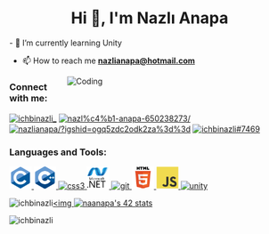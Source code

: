 <h1 align="center">Hi 👋, I'm Nazlı Anapa</h1>
- 🌱 I’m currently learning Unity

- 📫 How to reach me **nazlianapa@hotmail.com**
<img align="right" alt="Coding" width="400" src="https://media.giphy.com/media/7NoNw4pMNTvgc/giphy.gif">
<h3 align="left">Connect with me:</h3>
<p align="left">
<a href="https://twitter.com/ichbinazli_" target="blank"><img align="center" src="https://raw.githubusercontent.com/rahuldkjain/github-profile-readme-generator/master/src/images/icons/Social/twitter.svg" alt="ichbinazli_" height="30" width="40" /></a>
<a href="https://linkedin.com/in/nazl%c4%b1-anapa-650238273/" target="blank"><img align="center" src="https://raw.githubusercontent.com/rahuldkjain/github-profile-readme-generator/master/src/images/icons/Social/linked-in-alt.svg" alt="nazl%c4%b1-anapa-650238273/" height="30" width="40" /></a>
<a href="https://instagram.com/nazlianapa/?igshid=ogq5zdc2odk2za%3d%3d" target="blank"><img align="center" src="https://raw.githubusercontent.com/rahuldkjain/github-profile-readme-generator/master/src/images/icons/Social/instagram.svg" alt="nazlianapa/?igshid=ogq5zdc2odk2za%3d%3d" height="30" width="40" /></a>
<a href="https://discord.gg/ichbinazli#7469" target="blank"><img align="center" src="https://raw.githubusercontent.com/rahuldkjain/github-profile-readme-generator/master/src/images/icons/Social/discord.svg" alt="ichbinazli#7469" height="30" width="40" /></a>
</p>

<h3 align="left">Languages and Tools:</h3>
<p align="left"> <a href="https://www.cprogramming.com/" target="_blank" rel="noreferrer"> <img src="https://raw.githubusercontent.com/devicons/devicon/master/icons/c/c-original.svg" alt="c" width="40" height="40"/> </a> <a href="https://www.w3schools.com/cpp/" target="_blank" rel="noreferrer"> <img src="https://raw.githubusercontent.com/devicons/devicon/master/icons/cplusplus/cplusplus-original.svg" alt="cplusplus" width="40" height="40"/> </a>  </a> <a href="https://www.w3schools.com/css/" target="_blank" rel="noreferrer"> <img  alt="css3" width="40" height="40"/> </a> <a href="https://dotnet.microsoft.com/" target="_blank" rel="noreferrer"> <img src="https://raw.githubusercontent.com/devicons/devicon/master/icons/dot-net/dot-net-original-wordmark.svg" alt="dotnet" width="40" height="40"/> </a> <a href="https://git-scm.com/" target="_blank" rel="noreferrer"> <img src="https://www.vectorlogo.zone/logos/git-scm/git-scm-icon.svg" alt="git" width="40" height="40"/> </a> <a href="https://www.w3.org/html/" target="_blank" rel="noreferrer"> <img src="https://raw.githubusercontent.com/devicons/devicon/master/icons/html5/html5-original-wordmark.svg" alt="html5" width="40" height="40"/> </a> <a href="https://developer.mozilla.org/en-US/docs/Web/JavaScript" target="_blank" rel="noreferrer"> <img src="https://raw.githubusercontent.com/devicons/devicon/master/icons/javascript/javascript-original.svg" alt="javascript" width="40" height="40"/> </a> <a href="https://unity.com/" target="_blank" rel="noreferrer"> <img src="https://www.vectorlogo.zone/logos/unity3d/unity3d-icon.svg" alt="unity" width="40" height="40"/> </a> </p> <p><img align="left" src="https://github-readme-stats.vercel.app/api/top-langs?username=ichbinazli&show_icons=true&theme=dark&locale=en&layout=compact" alt="ichbinazli" /></p>

<a href="https://github.com/oakoudad/badge42"><img <a href="https://github.com/oakoudad/badge42"><img src="https://badge.mediaplus.ma/darkblue/naanapa?1337Badge=off&UM6P=off" alt="naanapa's 42 stats" /></a>

<p><img align="left" src="https://github-readme-stats.vercel.app/api/top-langs?username=ichbinazli&show_icons=true&locale=en&layout=compact" alt="ichbinazli" /></p>

